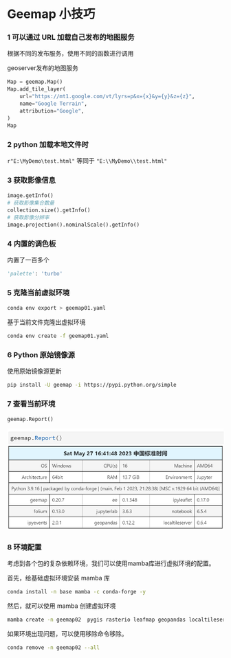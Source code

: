 # Geemap 小技巧



### 1 可以通过 URL 加载自己发布的地图服务

根据不同的发布服务，使用不同的函数进行调用

geoserver发布的地图服务

```python
Map = geemap.Map()
Map.add_tile_layer(
    url="https://mt1.google.com/vt/lyrs=p&x={x}&y={y}&z={z}",
    name="Google Terrain",
    attribution="Google",
)
Map
```



### 2 python 加载本地文件时

`r"E:\MyDemo\test.html"` 等同于 `"E:\\MyDemo\\test.html"`



### 3 获取影像信息

```python
image.getInfo()
# 获取影像集合数量
collection.size().getInfo()
# 获取影像分辨率
image.projection().nominalScale().getInfo()
```



### 4 内置的调色板

内置了一百多个

```python
'palette': 'turbo'
```



### 5 克隆当前虚拟环境

```sh
conda env export > geemap01.yaml
```

基于当前文件克隆出虚拟环境

```sh
conda env create -f geemap01.yaml
```



### 6 Python 原始镜像源

使用原始镜像源更新

```sh
pip install -U geemap -i https://pypi.python.org/simple
```



### 7 查看当前环境

```
geemap.Report()
```

![image-20230527164356663](./img/image-20230527164356663.png)



### 8 环境配置

考虑到各个包的复杂依赖环境，我们可以使用mamba库进行虚拟环境的配置。

首先，给基础虚拟环境安装 mamba 库

```sh
conda install -n base mamba -c conda-forge -y
```

然后，就可以使用 mamba 创建虚拟环境

```sh
mamba create -n geemap02  pygis rasterio leafmap geopandas localtileserver segment-geospatial geemap python=3.9 -c conda-forge
```

如果环境出现问题，可以使用移除命令移除。

```sh
conda remove -n geemap02 --all
```

